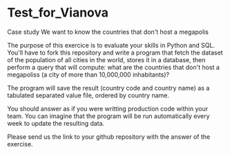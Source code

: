 # Test_for_Vianova
Case study
We want to know the countries that don't host a megapolis

The purpose of this exercice is to evaluate your skills in Python and SQL. You'll have to fork this repository and write a program that fetch the dataset of the population of all cities in the world, stores it in a database, then perform a query that will compute: what are the countries that don't host a megapoliss (a city of more than 10,000,000 inhabitants)?

The program will save the result (country code and country name) as a tabulated separated value file, ordered by country name.

You should answer as if you were writting production code within your team. You can imagine that the program will be run automatically every week to update the resulting data.

Please send us the link to your github repository with the answer of the exercise.
